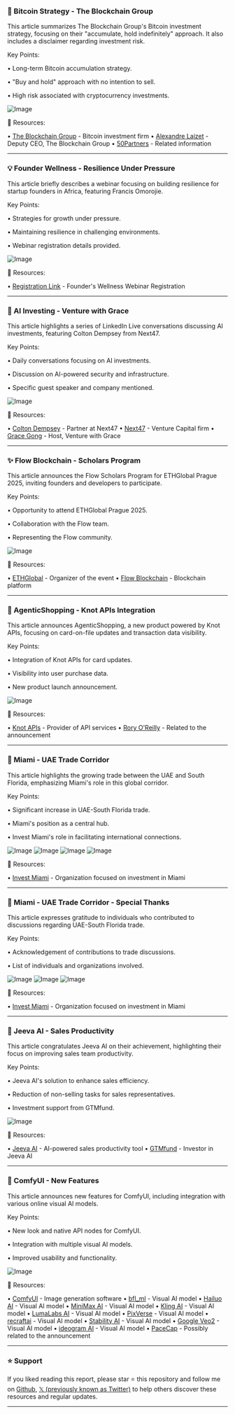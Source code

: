 ### 🤖 Bitcoin Strategy - The Blockchain Group

This article summarizes The Blockchain Group's Bitcoin investment strategy, focusing on their "accumulate, hold indefinitely" approach.  It also includes a disclaimer regarding investment risk.

Key Points:

•  Long-term Bitcoin accumulation strategy.


•  "Buy and hold" approach with no intention to sell.


•  High risk associated with cryptocurrency investments.


![Image](https://pbs.twimg.com/media/GqVXroLW0AA8dTw?format=jpg&name=small)

🔗 Resources:

• [The Blockchain Group](https://x.com/_ALTBG) - Bitcoin investment firm
• [Alexandre Laizet](https://x.com/AlexandreLaizet) - Deputy CEO, The Blockchain Group
• [50Partners](https://x.com/50Partners) -  Related information


---
### 💡 Founder Wellness -  Resilience Under Pressure

This article briefly describes a webinar focusing on building resilience for startup founders in Africa, featuring Francis Omorojie.

Key Points:

• Strategies for growth under pressure.


•  Maintaining resilience in challenging environments.


•  Webinar registration details provided.



![Image](https://pbs.twimg.com/media/GqQwjkWWgAA3Eo6?format=jpg&name=small)

🔗 Resources:

• [Registration Link](https://bit.ly/3GEULUp) -  Founder's Wellness Webinar Registration


---
### 🚀 AI Investing - Venture with Grace

This article highlights a series of LinkedIn Live conversations discussing AI investments, featuring Colton Dempsey from Next47.

Key Points:

• Daily conversations focusing on AI investments.


•  Discussion on AI-powered security and infrastructure.


•  Specific guest speaker and company mentioned.



![Image](https://pbs.twimg.com/media/GqTCCbNWwAA2r99?format=jpg&name=small)

🔗 Resources:

• [Colton Dempsey](https://x.com/coltondempsey) - Partner at Next47
• [Next47](https://x.com/next47) - Venture Capital firm
• [Grace Gong](https://x.com/gracegongGG) - Host, Venture with Grace


---
### ✨ Flow Blockchain - Scholars Program

This article announces the Flow Scholars Program for ETHGlobal Prague 2025, inviting founders and developers to participate.

Key Points:

•  Opportunity to attend ETHGlobal Prague 2025.


•  Collaboration with the Flow team.


•  Representing the Flow community.



![Image](https://pbs.twimg.com/tweet_video_thumb/GqSd-I9aAAARnoS.jpg)

🔗 Resources:

• [ETHGlobal](https://x.com/ETHGlobal) -  Organizer of the event
• [Flow Blockchain](https://x.com/flow_blockchain) -  Blockchain platform


---
### 🚀 AgenticShopping - Knot APIs Integration

This article announces AgenticShopping, a new product powered by Knot APIs, focusing on card-on-file updates and transaction data visibility.

Key Points:

•  Integration of Knot APIs for card updates.


•  Visibility into user purchase data.


•  New product launch announcement.



![Image](https://pbs.twimg.com/tweet_video_thumb/GqRs-vQXgAA3BoE.jpg)

🔗 Resources:

• [Knot APIs](https://x.com/KnotAPIs) - Provider of API services
• [Rory O'Reilly](https://x.com/RoryOReilly) -  Related to the announcement


---
### 🤖 Miami - UAE Trade Corridor

This article highlights the growing trade between the UAE and South Florida, emphasizing Miami's role in this global corridor.

Key Points:

•  Significant increase in UAE-South Florida trade.


•  Miami's position as a central hub.


•  Invest Miami's role in facilitating international connections.



![Image](https://pbs.twimg.com/media/GqSgwi-XsAAlZAb?format=jpg&name=360x360)
![Image](https://pbs.twimg.com/media/GqSkJR1XAAAoLbc?format=jpg&name=360x360)
![Image](https://pbs.twimg.com/media/GqSg2daWEAAnFCf?format=jpg&name=360x360)
![Image](https://pbs.twimg.com/media/GqShFdNXQAATMII?format=jpg&name=360x360)

🔗 Resources:

• [Invest Miami](https://x.com/eidmiami) - Organization focused on investment in Miami


---
### 🤖 Miami - UAE Trade Corridor - Special Thanks

This article expresses gratitude to individuals who contributed to discussions regarding UAE-South Florida trade.

Key Points:

•  Acknowledgement of contributions to trade discussions.


•  List of individuals and organizations involved.



![Image](https://pbs.twimg.com/media/GqSkjVJXoAAGD6P?format=jpg&name=small)
![Image](https://pbs.twimg.com/media/GqShDWCX0AAocgK?format=jpg&name=360x360)
![Image](https://pbs.twimg.com/media/GqSkumvWYAAvMQl?format=jpg&name=360x360)

🔗 Resources:

• [Invest Miami](https://x.com/eidmiami) - Organization focused on investment in Miami


---
### 🚀 Jeeva AI - Sales Productivity

This article congratulates Jeeva AI on their achievement, highlighting their focus on improving sales team productivity.

Key Points:

•  Jeeva AI's solution to enhance sales efficiency.


•  Reduction of non-selling tasks for sales representatives.


•  Investment support from GTMfund.



![Image](https://pbs.twimg.com/amplify_video_thumb/1919793927873294336/img/gwtiyQhfkyiJtfHP.jpg)

🔗 Resources:

• [Jeeva AI](https://x.com/gauravbhattac16) - AI-powered sales productivity tool
• [GTMfund](https://x.com/gtmfund) -  Investor in Jeeva AI


---
### 🚀 ComfyUI - New Features

This article announces new features for ComfyUI, including integration with various online visual AI models.

Key Points:

•  New look and native API nodes for ComfyUI.


•  Integration with multiple visual AI models.


•  Improved usability and functionality.


![Image](https://pbs.twimg.com/amplify_video_thumb/1919711944979918848/img/H5D2kSywsQdQWlfV.jpg)

🔗 Resources:

• [ComfyUI](https://x.com/ComfyUI) -  Image generation software
• [bfl_ml](https://x.com/bfl_ml) - Visual AI model
• [Hailuo AI](https://x.com/Hailuo_AI) - Visual AI model
• [MiniMax AI](https://x.com/MiniMax__AI) - Visual AI model
• [Kling AI](https://x.com/Kling_ai) - Visual AI model
• [LumaLabs AI](https://x.com/LumaLabsAI) - Visual AI model
• [PixVerse](https://x.com/PixVerse_) - Visual AI model
• [recraftai](https://x.com/recraftai) - Visual AI model
• [Stability AI](https://x.com/StabilityAI) - Visual AI model
• [Google Veo2](https://x.com/Google) - Visual AI model
• [ideogram AI](https://x.com/ideogram_ai) - Visual AI model
• [PaceCap](https://x.com/PaceCap) - Possibly related to the announcement


---

### ⭐️ Support

If you liked reading this report, please star ⭐️ this repository and follow me on [Github](https://github.com/Drix10), [𝕏 (previously known as Twitter)](https://x.com/DRIX_10_) to help others discover these resources and regular updates.

---